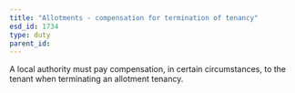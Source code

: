 ```yaml
---
title: "Allotments - compensation for termination of tenancy"
esd_id: 1734
type: duty
parent_id:  
---
```


A local authority must pay compensation, in certain circumstances, to the tenant when terminating an allotment tenancy.


